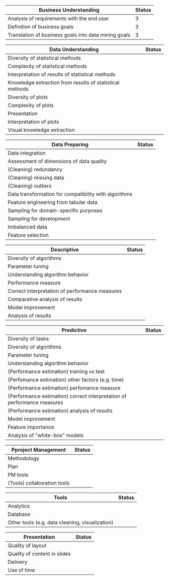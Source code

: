 | Business Understanding  |  Status  |
| ------------------- | ------------------- |
|  Analysis of requirements with the end user | 3  |
|  Definition of business goals  | 3  |
|  Translation of business goals into data mining goals | 3 |

| Data Understanding  |  Status  |
| ------------------- | ------------------- |
|  Diversity of statistical methods |   |
|  Complexity of statistical methods  |   |
|  Interpretation of results of statistical methods  | |
|  Knowledge extraction from results of statistical methods | |
|  Diversity of plots |  |
|  Complexity of plots |  |
|  Presentation | |
|  Interpretation of plots |  |
|  Visual knowledge extraction | |


| Data Preparing  |  Status  |
| ------------------- | ------------------- |
|  Data integration | |
|  Assessment of dimensions of data quality | |
|  (Cleaning) redundancy | |
|  (Cleaning) missing data | |
|  (Cleaning) outliers | |
|  Data transformation for compatibility with algorithms | |
|  Feature engineering from tabular data | |
|  Sampling for domain-specific purposes | |
|  Sampling for development | |
|  Imbalanced data | |
|  Feature selection | |

| Descriptive  |  Status  |
| ------------------- | ------------------- |
|  Diversity of algorithms  | |
|  Parameter tuning  | |
|  Understanding algorithm behavior | |
|  Performance measure  | |
|  Correct interpretation of performance measures |  |
|  Comparative analysis of results | |
|  Model improvement | |
|  Analysis of results | |

| Predictive  |  Status  |
| ------------------- | ------------------- |
| Diversity of tasks | |
| Diversity of algorithms | |
| Parameter tuning | |
| Understanding algorithm behavior | |
| (Performance estimation) training vs test | |
| (Perfomance estimation) other factors (e.g. time) | |
| (Performance estimation) perfomance measure | |
| (Performance estimation) correct interpretation of performance measures | |
| (Performance estimation) analysis of results | |
| Model improvement | |
| Feature importance | |
| Analysis of "white-box" models | |

|Pproject Management  |  Status  |
| ------------------- | ------------------- |
| Methodology | |
| Plan | |
| PM tools | |
| (Tools) collaboration tools | |

| Tools  |  Status  |
| ------------------- | ------------------- |
| Analytics | |
| Database | |
| Other tools (e.g. data cleaning, visualization) | |

| Presentation | Status |
| ------------------- | ------------------- |
| Quality of layout | |
| Quality of content in slides | |
| Delivery | |
| Use of time | |












 

